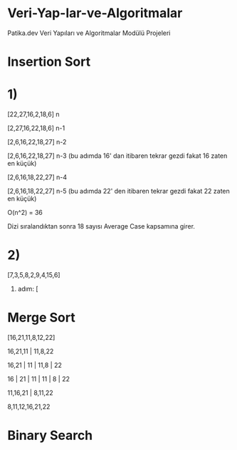 # Veri-Yap-lar-ve-Algoritmalar
Patika.dev Veri Yapıları ve Algoritmalar Modülü Projeleri

# Insertion Sort

# 1)

[22,27,16,2,18,6] n

[2,27,16,22,18,6] n-1

[2,6,16,22,18,27] n-2 

[2,6,16,22,18,27] n-3 (bu adımda 16' dan itibaren tekrar gezdi fakat 16 zaten en küçük)

[2,6,16,18,22,27] n-4

[2,6,16,18,22,27] n-5 (bu adımda 22' den itibaren tekrar gezdi fakat 22 zaten en küçük)

O(n^2) = 36

Dizi sıralandıktan sonra 18 sayısı Average Case kapsamına girer. 

# 2)

[7,3,5,8,2,9,4,15,6] 

1. adım: [







# Merge Sort
[16,21,11,8,12,22]

16,21,11    |     11,8,22 

16,21 |  11   |  11,8 |  22

16 | 21 | 11   |   11 | 8 | 22

11,16,21    |    8,11,22

8,11,12,16,21,22

# Binary Search
